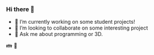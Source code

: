 ### Hi there 👋

- 🔭 I’m currently working on some student projects!
- 👯 I’m looking to collaborate on some interesting project
- 💬 Ask me about programming or 3D.

👪
💬

<!--
**gitItaca/gitItaca** is a ✨ _special_ ✨ repository because its `README.md` (this file) appears on your GitHub profile.

Here are some ideas to get you started:

- 🔭 I’m currently working on ...
- 🌱 I’m currently learning ...
- 👯 I’m looking to collaborate on ...
- 🤔 I’m looking for help with ...
- 💬 Ask me about ...
- 📫 How to reach me: ...
- 😄 Pronouns: ...
- ⚡ Fun fact: ...
-->
